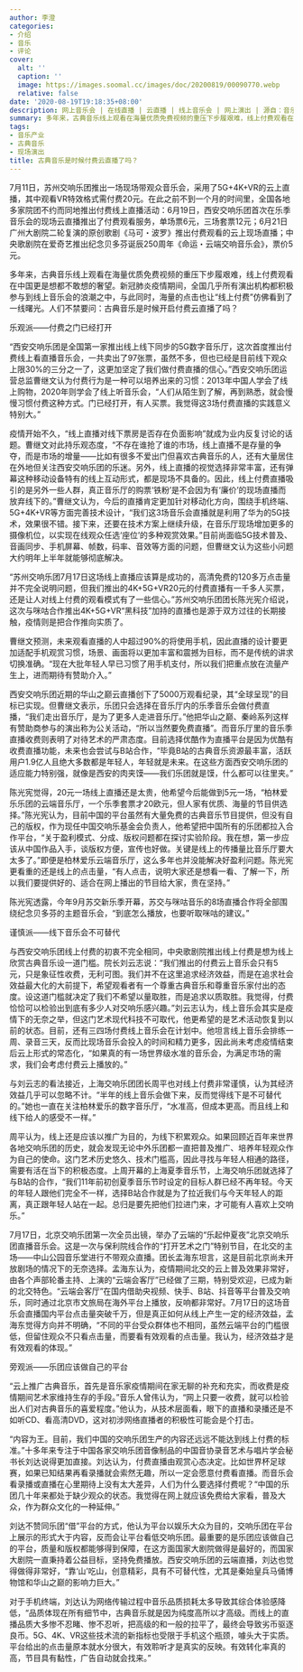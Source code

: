 ```yaml
---
author: 李澄
categories:
- 介绍
- 音乐
- 评论
cover:
  alt: ''
  caption: ''
  image: https://images.soomal.cc/images/doc/20200819/00090770.webp
  relative: false
date: '2020-08-19T19:18:35+08:00'
description: 网上音乐会 | 在线直播 | 云直播 | 线上音乐会 | 网上演出 | 源自：音乐周报 | 版权：转载 |  平均/总评分：00.00/0
summary: 多年来，古典音乐线上观看在海量优质免费视频的重压下步履艰难，线上付费观看在中国更是想都不敢想的奢望。新冠肺炎疫情期间，全国几乎所有演出机构都积极参与到线上音乐会的浪潮之中，与此同时，海量的点击也让“线上付费”仿佛看到了一线曙光……
tags:
- 音乐产业
- 古典音乐
- 现场演出
title: 古典音乐是时候付费云直播了吗？
---
```


7月11日，苏州交响乐团推出一场现场带观众音乐会，采用了5G+4K+VR的云上直播，其中观看VR特效格式需付费20元。在此之前不到一个月的时间里，全国各地多家院团不约而同地推出付费线上直播活动：6月19日，西安交响乐团首次在乐季音乐会的现场云直播推出了付费观看服务，单场票6元，三场套票12元；6月21日广州大剧院二轮复演的原创歌剧《马可・波罗》推出付费观看的云上现场直播；中央歌剧院在爱奇艺推出纪念贝多芬诞辰250周年《命运・云端交响音乐会》，票价5元。

多年来，古典音乐线上观看在海量优质免费视频的重压下步履艰难，线上付费观看在中国更是想都不敢想的奢望。新冠肺炎疫情期间，全国几乎所有演出机构都积极参与到线上音乐会的浪潮之中，与此同时，海量的点击也让“线上付费”仿佛看到了一线曙光。人们不禁要问：古典音乐是时候开启付费云直播了吗？

乐观派――付费之门已经打开

“西安交响乐团是全国第一家推出线上线下同步的5G数字音乐厅，这次首度推出付费线上看直播音乐会，一共卖出了97张票，虽然不多，但也已经是目前线下观众上限30%的三分之一了，这更加坚定了我们做付费直播的信心。”西安交响乐团运营总监曹继文认为付费行为是一种可以培养出来的习惯：2013年中国人学会了线上购物，2020年则学会了线上听音乐会，“人们从陌生到了解，再到熟悉，就会慢慢习惯付费这种方式。门已经打开，有人买票。我觉得这3场付费直播的实践意义特别大。”

疫情开始不久，“线上直播对线下票房是否存在负面影响”就成为业内反复讨论的话题。曹继文对此持乐观态度，“不存在谁抢了谁的市场，线上直播不是存量的争夺，而是市场的增量――比如有很多不爱出门但喜欢古典音乐的人，还有大量居住在外地但关注西安交响乐团的乐迷。另外，线上直播的视觉选择非常丰富，还有弹幕这种移动设备特有的线上互动形式，都是现场不具备的。因此，线上付费直播吸引的是另外一些人群，真正音乐厅的购票‘铁粉’是不会因为有‘廉价’的现场直播而放弃线下的。”曹继文认为，今后的直播肯定更加针对移动化方向，围绕手机终端、5G+4K+VR等方面完善技术设计，“我们这3场音乐会直播就是利用了华为的5G技术，效果很不错。接下来，还要在技术方案上继续升级，在音乐厅现场增加更多的摄像机位，以实现在线观众任选‘座位’的多种观赏效果。”目前尚面临5G技术普及、音画同步、手机屏幕、帧数，码率、音效等方面的问题，但曹继文认为这些小问题大约明年上半年就能够彻底解决。

“苏州交响乐团7月17日这场线上直播应该算是成功的，高清免费的120多万点击量并不完全说明问题，但我们推出的4K+5G+VR20元的付费直播有一千多人买票，还是让人对线上付费的观看模式有了一些信心。”苏州交响乐团团长陈光宪介绍说，这次与咪咕合作推出4K+5G+VR“黑科技”加持的直播也是源于双方过往的长期接触，疫情则是把合作推向实质了。

曹继文预测，未来观看直播的人中超过90%的将使用手机，因此直播的设计要更加适配手机观赏习惯，场景、画面将以更加丰富和震撼为目标，而不是传统的讲求切换准确。“现在大批年轻人早已习惯了用手机支付，所以我们把重点放在流量产生上，进而期待有赞助介入。”

西安交响乐团近期的华山之巅云直播创下了5000万观看纪录，其“全球呈现”的目标已实现。但曹继文表示，乐团只会选择在音乐厅内的乐季音乐会做付费直播，“我们走出音乐厅，是为了更多人走进音乐厅。”他把华山之巅、秦岭系列这样有赞助商参与的演出称为公关活动，“所以当然要免费直播”。而音乐厅里的音乐季直播收费则表明了对待艺术的严肃态度。目前选择优酷作为直播平台是因为优酷有收费直播功能，未来也会尝试与B站合作，“毕竟B站的古典音乐资源最丰富，活跃用户1.9亿人且绝大多数都是年轻人，年轻就是未来。在这些方面西安交响乐团的适应能力特别强，就像是西安的肉夹馍――我们乐团就是馍，什么都可以往里夹。”

陈光宪觉得，20元一场线上直播还是太贵，他希望今后能做到5元一场，“柏林爱乐乐团的云端音乐厅，一个乐季套票才20欧元，但人家有优质、海量的节目供选择。”陈光宪认为，目前中国的平台虽然有大量免费的古典音乐节目提供，但没有自己的版权，作为现任中国交响乐基金会负责人，他希望把中国所有的乐团都拉入合作平台，“关于盈利模式、分成、版权问题都在探讨实验阶段。我在想，第一步应该从中国作品入手，谈版权方便，宣传也好做。关键是线上的传播量比音乐厅要大太多了。”即便是柏林爱乐云端音乐厅，这么多年也并没能解决好盈利问题。陈光宪更看重的还是线上的点击量，“有人点击，说明大家还是想看一看、了解一下，所以我们要提供好的、适合在网上播出的节目给大家，贵在坚持。”

陈光宪透露，今年9月苏交新乐季开幕，苏交与咪咕音乐的8场直播合作将全部围绕纪念贝多芬的主题音乐会，“到底怎么播放，也要听取咪咕的建议。”

谨慎派――线下音乐会不可替代

与西安交响乐团线上付费的初衷不完全相同，中央歌剧院推出线上付费是想为线上欣赏古典音乐设一道门槛。院长刘云志说：“我们推出的付费云上音乐会只有5元，只是象征性收费，无利可图。我们并不在这里追求经济效益，而是在追求社会效益最大化的大前提下，希望观看者有一个尊重古典音乐和尊重音乐家付出的态度。设这道门槛就决定了我们不希望以量取胜，而是追求以质取胜。我觉得，付费恰恰可以检验出到底有多少人对交响乐感兴趣。”刘云志认为，线上音乐会其实是疫情下的无奈之举，但这门艺术现代科技不可取代，他更希望的是艺术活动恢复到以前的状态。目前，还有三四场付费线上音乐会在计划中。他坦言线上音乐会排练一周、录音三天，反而比现场音乐会投入的时间和精力更多，因此尚未考虑疫情结束后云上形式的常态化，“如果真的有一场世界级水准的音乐会，为满足市场的需求，我们会考虑付费云上播放的。”

与刘云志的看法接近，上海交响乐团团长周平也对线上付费非常谨慎，认为其经济效益几乎可以忽略不计。“半年的线上音乐会做下来，反而觉得线下是不可替代的。”她也一直在关注柏林爱乐的数字音乐厅，“水准高，但成本更高。而且线上和线下给人的感受不一样。”

周平认为，线上还是应该以推广为目的，为线下积累观众。如果回顾近百年来世界各地交响乐团的历史，就会发现无论中外乐团都一直把普及推广、培养年轻观众作为自己的使命。这门艺术历史悠久、技术门槛高，因此寻找与年轻人相通的路径，需要有活在当下的积极态度。上周开幕的上海夏季音乐节，上海交响乐团就选择了与B站的合作，“我们11年前初创夏季音乐节时设定的目标人群已经不再年轻。今天的年轻人跟他们完全不一样，选择B站合作就是为了拉近我们与今天年轻人的距离，真正跟年轻人站在一起。总归是要先把他们拉进门来，才可能有人喜欢上交响乐。”

7月17日，北京交响乐团第一次全员出镜，举办了云端的“乐起仲夏夜”北京交响乐团直播音乐会。这是一次与保利院线合作的“打开艺术之门”特别节目，在北交的主场――中山公园音乐堂进行不带观众直播。团长孟海东坦言，这是目前北京尚未开放剧场的情况下的无奈选择。孟海东认为，疫情期间北交的云上普及效果非常好，由各个声部轮番主持、上演的“云端会客厅”已经做了三期，特别受欢迎，已成为新的北交特色。“云端会客厅”在国内借助央视频、快手、B站、抖音等平台普及交响乐，同时通过北京市文旅局在海外平台上播放，反响都非常好。7月17日的这场音乐会直播国内平台点击量突破千万，但是真正如何从线上产生一定的经济效益，孟海东觉得方向并不明确，“不同的平台受众群体也不相同，虽然云端平台的门槛很低，但留住观众不只看点击量，而要看有效观看的点击量。我认为，经济效益才是有效观看的体现。”

旁观派――乐团应该做自己的平台

“云上推广古典音乐，首先是音乐家疫情期间在家无聊的补充和充实，而收费是疫情期间艺术家维持生存的手段。”音乐人曾伟认为，“网上只要一收费，就可以检验出人们对古典音乐的喜爱程度。”他认为，从技术层面看，眼下的直播和录播还是不如听CD、看高清DVD，这对初涉网络直播者的积极性可能会是个打击。

“内容为王。目前，我们中国的交响乐团生产的内容还远远不能达到线上付费的标准。”十多年来专注于中国各家交响乐团音像制品的中国音协录音艺术与唱片学会秘书长刘达说得更加直接。刘达认为，付费直播由观赏心态决定。比如世界杯足球赛，如果已知结果再看录播就会索然无趣，所以一定会愿意付费看直播。而音乐会看录播或直播在心里期待上没有太大差异，人们为什么要选择付费呢？“中国的乐团几十年来都处于缺少观众的状态。我觉得在网上就应该免费给大家看，普及大众，作为群众文化的一种延伸。”

刘达不赞同乐团“借”平台的方式，他认为平台以娱乐大众为目的，交响乐团在平台上展示的形式大于内容，反而会让平台看低交响乐团。最重要的是乐团应该做自己的平台，质量和版权都能够得到保障，在这方面国家大剧院做得是最好的，而国家大剧院一直秉持着公益目标，坚持免费播放。西安交响乐团的云端直播，刘达也觉得做得非常好，“靠‘山’吃山，创意精彩，具有不可替代性，尤其是秦始皇兵马俑博物馆和华山之巅的影响力巨大。”

对于手机终端，刘达认为网络传输过程中音乐品质损耗太多导致其综合体验感降低，“品质体现在所有细节中，古典音乐就是因为纯度高所以才高级。而线上的直播品质大多惨不忍睹、惨不忍听，把高级的和一般的拉平了，最终会导致劣币驱逐良币。5G、4K、VR这些技术流的新指标也受限于手机这个瓶颈，噱头大于实质。平台给出的点击量原本就水分很大，有效聆听才是真实的反映。有效转化率真的高，节目具有黏性，广告自动就会找来。”